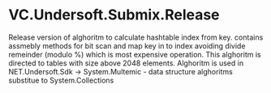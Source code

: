 # VC.Undersoft.Submix.Release
Release version of alghoritm to calculate hashtable index from key. contains assmebly methods for bit scan and map key in to index avoiding divide remeinder (modulo %) which is most expensive operation. This alghoritm is directed to tables with size above 2048 elements. Alghoritm is used in NET.Undersoft.Sdk -> System.Multemic - data structure alghoritms substitue to System.Collections

